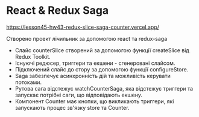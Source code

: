 # React & Redux Saga
https://lesson45-hw43-redux-slice-saga-counter.vercel.app/

Створено проект лічильник за допомогою react та redux-saga

- Слайс counterSlice створений за допомогою функції createSlice від Redux Toolkit.
- Існуючі редюсер, триггери та екшени - сгенеровані слайсом.
- Підключений слайс до стору за допомогою функції configureStore.
- Saga забезпечує асинхронність дій та можливість керувати потоками.
- Рутова сага відстежує watchCounterSaga, яка відстежує триггери та запускає потрібні саги, що відповідають екшену.
- Компонент Counter має кнопки, що викликають триггери, які запускають процес зв'язку store та Counter.
